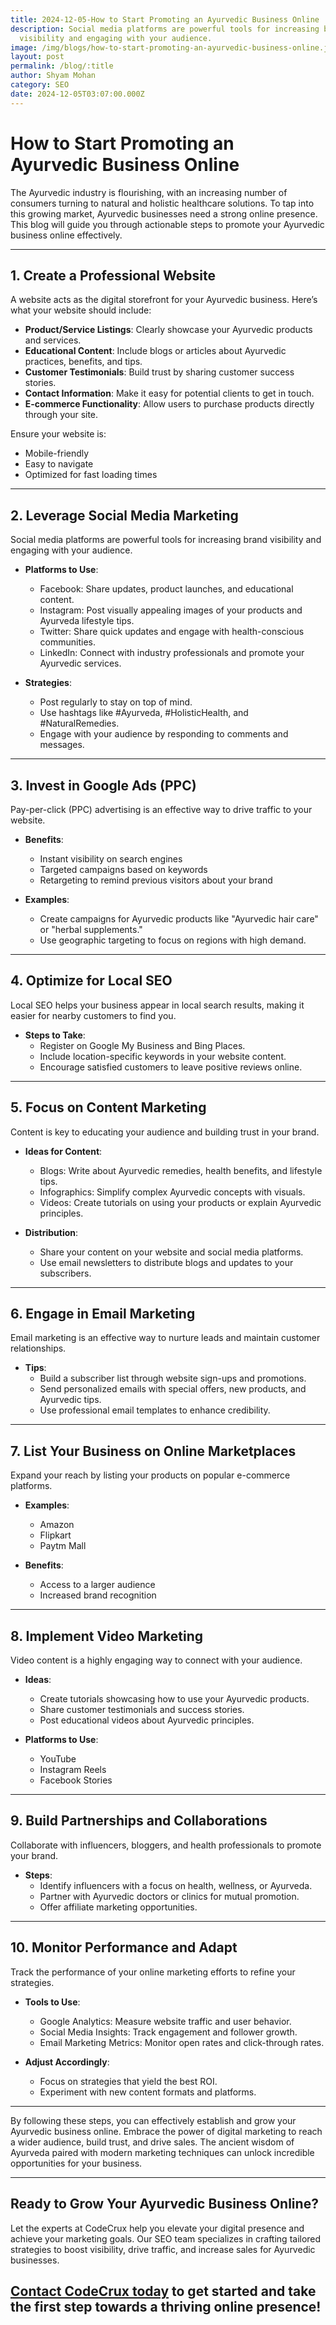 ```yaml
---
title: 2024-12-05-How to Start Promoting an Ayurvedic Business Online
description: Social media platforms are powerful tools for increasing brand
  visibility and engaging with your audience.
image: /img/blogs/how-to-start-promoting-an-ayurvedic-business-online.jpg
layout: post
permalink: /blog/:title
author: Shyam Mohan
category: SEO
date: 2024-12-05T03:07:00.000Z
---
```

# How to Start Promoting an Ayurvedic Business Online

The Ayurvedic industry is flourishing, with an increasing number of consumers turning to natural and holistic healthcare solutions. To tap into this growing market, Ayurvedic businesses need a strong online presence. This blog will guide you through actionable steps to promote your Ayurvedic business online effectively.

---

## 1. Create a Professional Website

A website acts as the digital storefront for your Ayurvedic business. Here’s what your website should include:

- **Product/Service Listings**: Clearly showcase your Ayurvedic products and services.
- **Educational Content**: Include blogs or articles about Ayurvedic practices, benefits, and tips.
- **Customer Testimonials**: Build trust by sharing customer success stories.
- **Contact Information**: Make it easy for potential clients to get in touch.
- **E-commerce Functionality**: Allow users to purchase products directly through your site.

Ensure your website is:
- Mobile-friendly
- Easy to navigate
- Optimized for fast loading times

---

## 2. Leverage Social Media Marketing

Social media platforms are powerful tools for increasing brand visibility and engaging with your audience.

- **Platforms to Use**:
  - Facebook: Share updates, product launches, and educational content.
  - Instagram: Post visually appealing images of your products and Ayurveda lifestyle tips.
  - Twitter: Share quick updates and engage with health-conscious communities.
  - LinkedIn: Connect with industry professionals and promote your Ayurvedic services.

- **Strategies**:
  - Post regularly to stay on top of mind.
  - Use hashtags like #Ayurveda, #HolisticHealth, and #NaturalRemedies.
  - Engage with your audience by responding to comments and messages.

---

## 3. Invest in Google Ads (PPC)

Pay-per-click (PPC) advertising is an effective way to drive traffic to your website.

- **Benefits**:
  - Instant visibility on search engines
  - Targeted campaigns based on keywords
  - Retargeting to remind previous visitors about your brand

- **Examples**:
  - Create campaigns for Ayurvedic products like "Ayurvedic hair care" or "herbal supplements."
  - Use geographic targeting to focus on regions with high demand.

---

## 4. Optimize for Local SEO

Local SEO helps your business appear in local search results, making it easier for nearby customers to find you.

- **Steps to Take**:
  - Register on Google My Business and Bing Places.
  - Include location-specific keywords in your website content.
  - Encourage satisfied customers to leave positive reviews online.

---

## 5. Focus on Content Marketing

Content is key to educating your audience and building trust in your brand.

- **Ideas for Content**:
  - Blogs: Write about Ayurvedic remedies, health benefits, and lifestyle tips.
  - Infographics: Simplify complex Ayurvedic concepts with visuals.
  - Videos: Create tutorials on using your products or explain Ayurvedic principles.

- **Distribution**:
  - Share your content on your website and social media platforms.
  - Use email newsletters to distribute blogs and updates to your subscribers.

---

## 6. Engage in Email Marketing

Email marketing is an effective way to nurture leads and maintain customer relationships.

- **Tips**:
  - Build a subscriber list through website sign-ups and promotions.
  - Send personalized emails with special offers, new products, and Ayurvedic tips.
  - Use professional email templates to enhance credibility.

---

## 7. List Your Business on Online Marketplaces

Expand your reach by listing your products on popular e-commerce platforms.

- **Examples**:
  - Amazon
  - Flipkart
  - Paytm Mall

- **Benefits**:
  - Access to a larger audience
  - Increased brand recognition

---

## 8. Implement Video Marketing

Video content is a highly engaging way to connect with your audience.

- **Ideas**:
  - Create tutorials showcasing how to use your Ayurvedic products.
  - Share customer testimonials and success stories.
  - Post educational videos about Ayurvedic principles.

- **Platforms to Use**:
  - YouTube
  - Instagram Reels
  - Facebook Stories

---

## 9. Build Partnerships and Collaborations

Collaborate with influencers, bloggers, and health professionals to promote your brand.

- **Steps**:
  - Identify influencers with a focus on health, wellness, or Ayurveda.
  - Partner with Ayurvedic doctors or clinics for mutual promotion.
  - Offer affiliate marketing opportunities.

---

## 10. Monitor Performance and Adapt

Track the performance of your online marketing efforts to refine your strategies.

- **Tools to Use**:
  - Google Analytics: Measure website traffic and user behavior.
  - Social Media Insights: Track engagement and follower growth.
  - Email Marketing Metrics: Monitor open rates and click-through rates.

- **Adjust Accordingly**:
  - Focus on strategies that yield the best ROI.
  - Experiment with new content formats and platforms.

---

By following these steps, you can effectively establish and grow your Ayurvedic business online. Embrace the power of digital marketing to reach a wider audience, build trust, and drive sales. The ancient wisdom of Ayurveda paired with modern marketing techniques can unlock incredible opportunities for your business.

---

## Ready to Grow Your Ayurvedic Business Online?

Let the experts at CodeCrux help you elevate your digital presence and achieve your marketing goals. Our SEO team specializes in crafting tailored strategies to boost visibility, drive traffic, and increase sales for Ayurvedic businesses. 

## [Contact CodeCrux today](https://codecrux.com/contact/) to get started and take the first step towards a thriving online presence!

